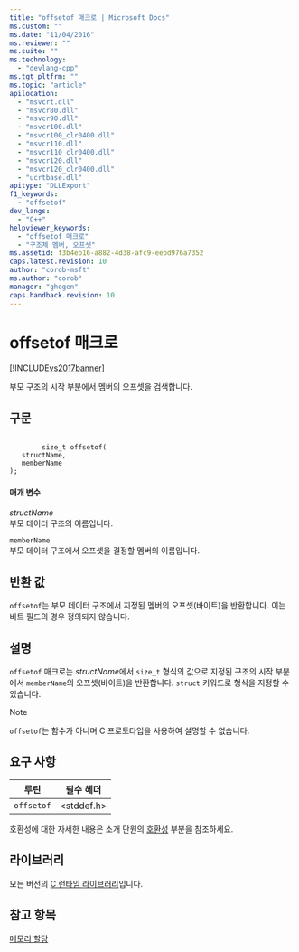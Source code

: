 ```yaml
---
title: "offsetof 매크로 | Microsoft Docs"
ms.custom: ""
ms.date: "11/04/2016"
ms.reviewer: ""
ms.suite: ""
ms.technology: 
  - "devlang-cpp"
ms.tgt_pltfrm: ""
ms.topic: "article"
apilocation: 
  - "msvcrt.dll"
  - "msvcr80.dll"
  - "msvcr90.dll"
  - "msvcr100.dll"
  - "msvcr100_clr0400.dll"
  - "msvcr110.dll"
  - "msvcr110_clr0400.dll"
  - "msvcr120.dll"
  - "msvcr120_clr0400.dll"
  - "ucrtbase.dll"
apitype: "DLLExport"
f1_keywords: 
  - "offsetof"
dev_langs: 
  - "C++"
helpviewer_keywords: 
  - "offsetof 매크로"
  - "구조체 멤버, 오프셋"
ms.assetid: f3b4eb16-a882-4d38-afc9-eebd976a7352
caps.latest.revision: 10
author: "corob-msft"
ms.author: "corob"
manager: "ghogen"
caps.handback.revision: 10
---
```

# offsetof 매크로
[!INCLUDE[vs2017banner](../../assembler/inline/includes/vs2017banner.md)]

부모 구조의 시작 부분에서 멤버의 오프셋을 검색합니다.  
  
## 구문  
  
```  
  
        size_t offsetof(  
   structName,  
   memberName   
);  
```  
  
#### 매개 변수  
 *structName*  
 부모 데이터 구조의 이름입니다.  
  
 `memberName`  
 부모 데이터 구조에서 오프셋을 결정할 멤버의 이름입니다.  
  
## 반환 값  
 `offsetof`는 부모 데이터 구조에서 지정된 멤버의 오프셋\(바이트\)을 반환합니다.  이는 비트 필드의 경우 정의되지 않습니다.  
  
## 설명  
 `offsetof` 매크로는 *structName*에서 `size_t` 형식의 값으로 지정된 구조의 시작 부분에서 `memberName`의 오프셋\(바이트\)을 반환합니다.  `struct` 키워드로 형식을 지정할 수 있습니다.  
  
> [!NOTE]
>  `offsetof`는 함수가 아니며 C 프로토타입을 사용하여 설명할 수 없습니다.  
  
## 요구 사항  
  
|루틴|필수 헤더|  
|--------|-----------|  
|`offsetof`|\<stddef.h\>|  
  
 호환성에 대한 자세한 내용은 소개 단원의 [호환성](../../c-runtime-library/compatibility.md) 부분을 참조하세요.  
  
## 라이브러리  
 모든 버전의 [C 런타임 라이브러리](../../c-runtime-library/crt-library-features.md)입니다.  
  
## 참고 항목  
 [메모리 할당](../../c-runtime-library/memory-allocation.md)